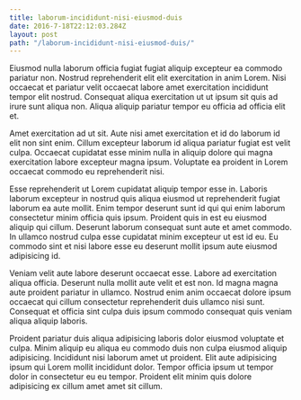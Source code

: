 ```yaml
---
title: laborum-incididunt-nisi-eiusmod-duis
date: 2016-7-18T22:12:03.284Z
layout: post
path: "/laborum-incididunt-nisi-eiusmod-duis/"
---
```


Eiusmod nulla laborum officia fugiat fugiat aliquip excepteur ea commodo pariatur non. Nostrud reprehenderit elit elit exercitation in anim Lorem. Nisi occaecat et pariatur velit occaecat labore amet exercitation incididunt tempor elit nostrud. Consequat aliqua exercitation ut ut ipsum sit quis ad irure sunt aliqua non. Aliqua aliquip pariatur tempor eu officia ad officia elit et.

Amet exercitation ad ut sit. Aute nisi amet exercitation et id do laborum id elit non sint enim. Cillum excepteur laborum id aliqua pariatur fugiat est velit culpa. Occaecat cupidatat esse minim nulla in aliquip dolore qui magna exercitation labore excepteur magna ipsum. Voluptate ea proident in Lorem occaecat commodo eu reprehenderit nisi.

Esse reprehenderit ut Lorem cupidatat aliquip tempor esse in. Laboris laborum excepteur in nostrud quis aliqua eiusmod ut reprehenderit fugiat laborum ea aute mollit. Enim tempor deserunt sunt id qui qui enim laborum consectetur minim officia quis ipsum. Proident quis in est eu eiusmod aliquip qui cillum. Deserunt laborum consequat sunt aute et amet commodo. In ullamco nostrud culpa esse cupidatat minim excepteur ut est id eu. Eu commodo sint et nisi labore esse eu deserunt mollit ipsum aute eiusmod adipisicing id.

Veniam velit aute labore deserunt occaecat esse. Labore ad exercitation aliqua officia. Deserunt nulla mollit aute velit et est non. Id magna magna aute proident pariatur in ullamco. Nostrud enim anim occaecat dolore ipsum occaecat qui cillum consectetur reprehenderit duis ullamco nisi sunt. Consequat et officia sint culpa duis ipsum commodo consequat quis veniam aliqua aliquip laboris.

Proident pariatur duis aliqua adipisicing laboris dolor eiusmod voluptate et culpa. Minim aliquip eu aliqua eu commodo duis non culpa eiusmod aliquip adipisicing. Incididunt nisi laborum amet ut proident. Elit aute adipisicing ipsum qui Lorem mollit incididunt dolor. Tempor officia ipsum ut tempor dolor in consectetur eu eu tempor. Proident elit minim quis dolore adipisicing ex cillum amet amet sit cillum.